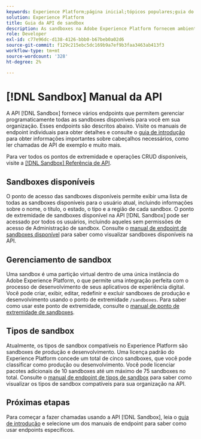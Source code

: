 ```yaml
---
keywords: Experience Platform;página inicial;tópicos populares;guia do desenvolvedor de sandbox
solution: Experience Platform
title: Guia da API de sandbox
description: As sandboxes na Adobe Experience Platform fornecem ambientes de desenvolvimento isolados que permitem testar recursos, executar experimentos e fazer configurações personalizadas sem afetar o ambiente de produção.
role: Developer
exl-id: c77e96dc-d138-4126-bbb0-b67beb0a02d6
source-git-commit: f129c215ebc5dc169b9a7ef9b3faa3463ab413f3
workflow-type: tm+mt
source-wordcount: '328'
ht-degree: 2%

---
```


# [!DNL Sandbox] Manual da API

A API [!DNL Sandbox] fornece vários endpoints que permitem gerenciar programaticamente todas as sandboxes disponíveis para você em sua organização. Esses endpoints são descritos abaixo. Visite os manuais de endpoint individuais para obter detalhes e consulte o [guia de introdução](./getting-started.md) para obter informações importantes sobre cabeçalhos necessários, como ler chamadas de API de exemplo e muito mais.

Para ver todos os pontos de extremidade e operações CRUD disponíveis, visite a [[!DNL Sandbox] Referência de API](https://www.adobe.io/experience-platform-apis/references/sandbox).

## Sandboxes disponíveis

O ponto de acesso das sandboxes disponíveis permite exibir uma lista de todas as sandboxes disponíveis para o usuário atual, incluindo informações sobre o nome, o título, o estado, o tipo e a região de cada sandbox. O ponto de extremidade de sandboxes disponível na API [!DNL Sandbox] pode ser acessado por todos os usuários, incluindo aqueles sem permissões de acesso de Administração de sandbox. Consulte o [manual de endpoint de sandboxes disponível](./available.md) para saber como visualizar sandboxes disponíveis na API.

## Gerenciamento de sandbox

Uma sandbox é uma partição virtual dentro de uma única instância do Adobe Experience Platform, o que permite uma integração perfeita com o processo de desenvolvimento de seus aplicativos de experiência digital. Você pode criar, exibir, editar, redefinir e excluir sandboxes de produção e desenvolvimento usando o ponto de extremidade `/sandboxes`. Para saber como usar este ponto de extremidade, consulte o [manual de ponto de extremidade de sandboxes](./sandboxes.md).

## Tipos de sandbox

Atualmente, os tipos de sandbox compatíveis no Experience Platform são sandboxes de produção e desenvolvimento. Uma licença padrão do Experience Platform concede um total de cinco sandboxes, que você pode classificar como produção ou desenvolvimento. Você pode licenciar pacotes adicionais de 10 sandboxes até um máximo de 75 sandboxes no total. Consulte o [manual de endpoint de tipos de sandbox](./types.md) para saber como visualizar os tipos de sandbox compatíveis para sua organização na API.

## Próximas etapas

Para começar a fazer chamadas usando a API [!DNL Sandbox], leia o [guia de introdução](./getting-started.md) e selecione um dos manuais de endpoint para saber como usar endpoints específicos.
